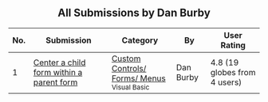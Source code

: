 ﻿<div align="center">

## All Submissions by Dan Burby

</div>

No.  | Submission | Category | By   | User Rating
---- | ---------- | -------- | ---- | -----------
1 | [Center a child form within a parent form<br />](https://github.com/Planet-Source-Code/dan-burby-center-a-child-form-within-a-parent-form__1-15047) | [Custom Controls/ Forms/  Menus<br /><sup>Visual Basic</sup>](../ByCategory/custom-controls-forms-menus__1-4.md) | Dan Burby | 4.8 (19 globes from 4 users)
